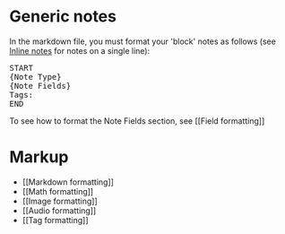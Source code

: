 # Generic notes

In the markdown file, you must format your 'block' notes as follows (see [Inline notes](#inline-note-formatting) for notes on a single line):
<pre>
START
{Note Type}
{Note Fields}
Tags:
END
</pre>

To see how to format the Note Fields section, see [[Field formatting]]

# Markup

- [[Markdown formatting]]
- [[Math formatting]]
- [[Image formatting]]
- [[Audio formatting]]
- [[Tag formatting]]